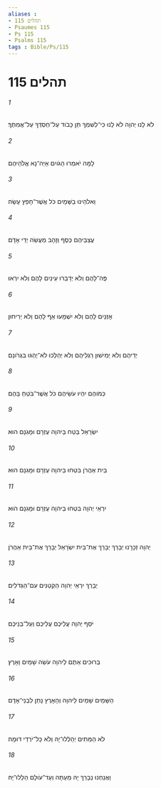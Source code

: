 ```yaml
---
aliases : 
- תהלים 115
- Psaumes 115
- Ps 115
- Psalms 115
tags : Bible/Ps/115
---
```


# תהלים 115

###### 1
לֹא לָנוּ יְהוָה לֹא לָנוּ כִּי־לְשִׁמְךָ תֵּן כָּבֹוד עַל־חַסְדְּךָ עַל־אֲמִתֶּךָ׃
###### 2
לָמָּה יֹאמְרוּ הַגֹּויִם אַיֵּה־נָא אֱלֹהֵיהֶם׃
###### 3
וֵאלֹהֵינוּ בַשָּׁמָיִם כֹּל אֲשֶׁר־חָפֵץ עָשָׂה׃
###### 4
עֲצַבֵּיהֶם כֶּסֶף וְזָהָב מַעֲשֵׂה יְדֵי אָדָם׃
###### 5
פֶּה־לָהֶם וְלֹא יְדַבֵּרוּ עֵינַיִם לָהֶם וְלֹא יִרְאוּ׃
###### 6
אָזְנַיִם לָהֶם וְלֹא יִשְׁמָעוּ אַף לָהֶם וְלֹא יְרִיחוּן׃
###### 7
יְדֵיהֶם וְלֹא יְמִישׁוּן רַגְלֵיהֶם וְלֹא יְהַלֵּכוּ לֹא־יֶהְגּוּ בִּגְרֹונָם׃
###### 8
כְּמֹוהֶם יִהְיוּ עֹשֵׂיהֶם כֹּל אֲשֶׁר־בֹּטֵחַ בָּהֶם׃
###### 9
יִשְׂרָאֵל בְּטַח בַּיהוָה עֶזְרָם וּמָגִנָּם הוּא׃
###### 10
בֵּית אַהֲרֹן בִּטְחוּ בַיהוָה עֶזְרָם וּמָגִנָּם הוּא׃
###### 11
יִרְאֵי יְהוָה בִּטְחוּ בַיהוָה עֶזְרָם וּמָגִנָּם הוּא׃
###### 12
יְהוָה זְכָרָנוּ יְבָרֵךְ יְבָרֵךְ אֶת־בֵּית יִשְׂרָאֵל יְבָרֵךְ אֶת־בֵּית אַהֲרֹן׃
###### 13
יְבָרֵךְ יִרְאֵי יְהוָה הַקְּטַנִּים עִם־הַגְּדֹלִים׃
###### 14
יֹסֵף יְהוָה עֲלֵיכֶם עֲלֵיכֶם וְעַל־בְּנֵיכֶם׃
###### 15
בְּרוּכִים אַתֶּם לַיהוָה עֹשֵׂה שָׁמַיִם וָאָרֶץ׃
###### 16
הַשָּׁמַיִם שָׁמַיִם לַיהוָה וְהָאָרֶץ נָתַן לִבְנֵי־אָדָם׃
###### 17
לֹא הַמֵּתִים יְהַלְלוּ־יָהּ וְלֹא כָּל־יֹרְדֵי דוּמָה׃
###### 18
וַאֲנַחְנוּ נְבָרֵךְ יָהּ מֵעַתָּה וְעַד־עֹולָם הַלְלוּ־יָהּ׃
